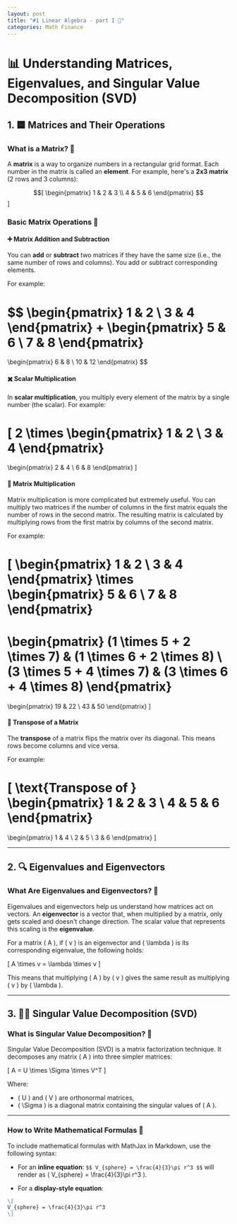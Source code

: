 ```yaml
---
layout: post
title: "#1 Linear Algebra - part I 🚀"
categories: Math Finance
---
```


# 📊 Understanding Matrices, Eigenvalues, and Singular Value Decomposition (SVD)

## 1. 🟦 Matrices and Their Operations

### What is a Matrix? 🤔
A **matrix** is a way to organize numbers in a rectangular grid format. Each number in the matrix is called an **element**. For example, here's a **2x3 matrix** (2 rows and 3 columns):

$$[
\begin{pmatrix}
1 & 2 & 3 \\
4 & 5 & 6
\end{pmatrix}
$$]

### Basic Matrix Operations 🧮

#### ➕ Matrix Addition and Subtraction
You can **add** or **subtract** two matrices if they have the same size (i.e., the same number of rows and columns). You add or subtract corresponding elements.

For example:

$$
\begin{pmatrix}
1 & 2 \\
3 & 4
\end{pmatrix}
+
\begin{pmatrix}
5 & 6 \\
7 & 8
\end{pmatrix}
=
\begin{pmatrix}
6 & 8 \\
10 & 12
\end{pmatrix}
$$

#### ✖️ Scalar Multiplication
In **scalar multiplication**, you multiply every element of the matrix by a single number (the scalar). For example:

\[
2 \times
\begin{pmatrix}
1 & 2 \\
3 & 4
\end{pmatrix}
=
\begin{pmatrix}
2 & 4 \\
6 & 8
\end{pmatrix}
\]

#### 🤯 Matrix Multiplication
Matrix multiplication is more complicated but extremely useful. You can multiply two matrices if the number of columns in the first matrix equals the number of rows in the second matrix. The resulting matrix is calculated by multiplying rows from the first matrix by columns of the second matrix.

For example:

\[
\begin{pmatrix}
1 & 2 \\
3 & 4
\end{pmatrix}
\times
\begin{pmatrix}
5 & 6 \\
7 & 8
\end{pmatrix}
=
\begin{pmatrix}
(1 \times 5 + 2 \times 7) & (1 \times 6 + 2 \times 8) \\
(3 \times 5 + 4 \times 7) & (3 \times 6 + 4 \times 8)
\end{pmatrix}
=
\begin{pmatrix}
19 & 22 \\
43 & 50
\end{pmatrix}
\]

#### 🔄 Transpose of a Matrix
The **transpose** of a matrix flips the matrix over its diagonal. This means rows become columns and vice versa.

For example:

\[
\text{Transpose of }
\begin{pmatrix}
1 & 2 & 3 \\
4 & 5 & 6
\end{pmatrix}
=
\begin{pmatrix}
1 & 4 \\
2 & 5 \\
3 & 6
\end{pmatrix}
\]

---

## 2. 🔍 Eigenvalues and Eigenvectors

### What Are Eigenvalues and Eigenvectors? 🎯

Eigenvalues and eigenvectors help us understand how matrices act on vectors. An **eigenvector** is a vector that, when multiplied by a matrix, only gets scaled and doesn't change direction. The scalar value that represents this scaling is the **eigenvalue**.

For a matrix \( A \), if \( v \) is an eigenvector and \( \lambda \) is its corresponding eigenvalue, the following holds:

\[
A \times v = \lambda \times v
\]

This means that multiplying \( A \) by \( v \) gives the same result as multiplying \( v \) by \( \lambda \).

---

## 3. 🧑‍💻 Singular Value Decomposition (SVD)

### What is Singular Value Decomposition? 💾

Singular Value Decomposition (SVD) is a matrix factorization technique. It decomposes any matrix \( A \) into three simpler matrices:

\[
A = U \times \Sigma \times V^T
\]

Where:
- \( U \) and \( V \) are orthonormal matrices,
- \( \Sigma \) is a diagonal matrix containing the singular values of \( A \).

---

### How to Write Mathematical Formulas 📐

To include mathematical formulas with MathJax in Markdown, use the following syntax:

- For an **inline equation**: `$$ V_{sphere} = \frac{4}{3}\pi r^3 $$` will render as \( V_{sphere} = \frac{4}{3}\pi r^3 \).
  
- For a **display-style equation**:

```md
\[
V_{sphere} = \frac{4}{3}\pi r^3
\]
